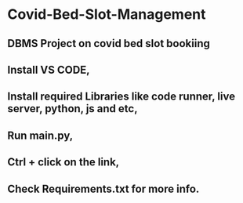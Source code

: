 # Covid-Bed-Slot-Management
## DBMS Project on covid bed slot bookiing
## Install VS CODE,
## Install required Libraries like code runner, live server, python, js and etc,
## Run main.py,
## Ctrl + click on the link,
## Check Requirements.txt for more info.


